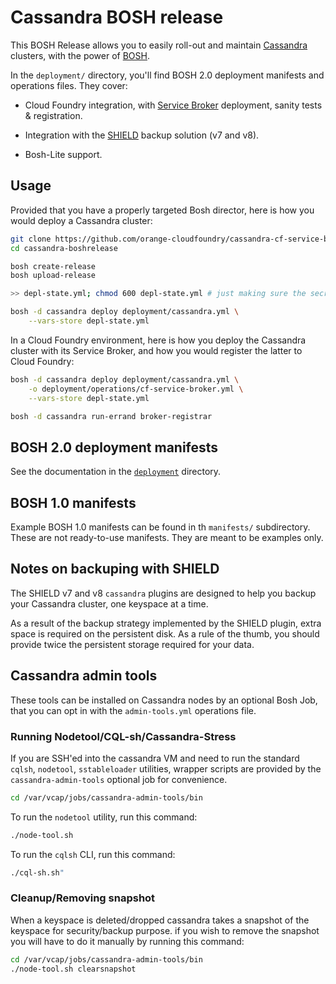 Cassandra BOSH release
======================

This BOSH Release allows you to easily roll-out and maintain
[Cassandra](http://cassandra.apache.org/) clusters, with the power of
[BOSH](https://bosh.io).

In the `deployment/` directory, you'll find BOSH 2.0 deployment manifests and
operations files. They cover:

- Cloud Foundry integration, with [Service Broker](https://www.openservicebrokerapi.org)
  deployment, sanity tests & registration.

- Integration with the [SHIELD](https://shieldproject.io/) backup solution (v7
  and v8).

- Bosh-Lite support.


## Usage

Provided that you have a properly targeted Bosh director, here is how you
would deploy a Cassandra cluster:

```bash
git clone https://github.com/orange-cloudfoundry/cassandra-cf-service-boshrelease.git cassandra-boshrelease
cd cassandra-boshrelease

bosh create-release
bosh upload-release

>> depl-state.yml; chmod 600 depl-state.yml # just making sure the secrets are not readable by everyone

bosh -d cassandra deploy deployment/cassandra.yml \
    --vars-store depl-state.yml
```

In a Cloud Foundry environment, here is how you deploy the Cassandra cluster
with its Service Broker, and how you would register the latter to Cloud
Foundry:

```bash
bosh -d cassandra deploy deployment/cassandra.yml \
    -o deployment/operations/cf-service-broker.yml \
    --vars-store depl-state.yml

bosh -d cassandra run-errand broker-registrar
```


## BOSH 2.0 deployment manifests

See the documentation in the  [`deployment`](./deployment) directory.


## BOSH 1.0 manifests

Example BOSH 1.0 manifests can be found in th `manifests/` subdirectory. These
are not ready-to-use manifests. They are meant to be examples only.


## Notes on backuping with SHIELD

The SHIELD v7 and v8 `cassandra` plugins are designed to help you backup your
Cassandra cluster, one keyspace at a time.

As a result of the backup strategy implemented by the SHIELD plugin, extra
space is required on the persistent disk. As a rule of the thumb, you should
provide twice the persistent storage required for your data.


## Cassandra admin tools

These tools can be installed on Cassandra nodes by an optional Bosh Job, that
you can opt in with the `admin-tools.yml` operations file.

### Running Nodetool/CQL-sh/Cassandra-Stress

If you are SSH'ed into the cassandra VM and need to run the standard `cqlsh`,
`nodetool`, `sstableloader` utilities, wrapper scripts are provided by the
`cassandra-admin-tools` optional job for convenience.

```bash
cd /var/vcap/jobs/cassandra-admin-tools/bin
```

To run the `nodetool` utility, run this command:

```bash
./node-tool.sh
```

To run the `cqlsh` CLI, run this command:

```bash
./cql-sh.sh"
```


### Cleanup/Removing snapshot

When a keyspace is deleted/dropped cassandra takes a snapshot of the keyspace
for security/backup purpose. if you wish to remove the snapshot you will have
to do it manually by running this command:

```bash
cd /var/vcap/jobs/cassandra-admin-tools/bin
./node-tool.sh clearsnapshot
```

